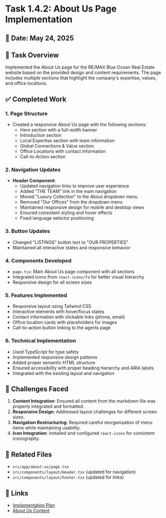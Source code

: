 # Task 1.4.2: About Us Page Implementation

## 📅 Date: May 24, 2025

## 🎯 Task Overview
Implemented the About Us page for the RE/MAX Blue Ocean Real Estate website based on the provided design and content requirements. The page includes multiple sections that highlight the company's expertise, values, and office locations.

## ✅ Completed Work

### 1. Page Structure
- Created a responsive About Us page with the following sections:
  - Hero section with a full-width banner
  - Introduction section
  - Local Expertise section with team information
  - Global Connections & Value section
  - Office Locations with contact information
  - Call-to-Action section

### 2. Navigation Updates
- **Header Component**:
  - Updated navigation links to improve user experience
  - Added "THE TEAM" link in the main navigation
  - Moved "Luxury Collection" to the About dropdown menu
  - Removed "Our Offices" from the dropdown menu
  - Maintained responsive design for mobile and desktop views
  - Ensured consistent styling and hover effects
  - Fixed language selector positioning

### 3. Button Updates
- Changed "LISTINGS" button text to "OUR PROPERTIES"
- Maintained all interactive states and responsive behavior

### 4. Components Developed
- `page.tsx`: Main About Us page component with all sections
- Integrated icons from `react-icons/fa` for better visual hierarchy
- Responsive design for all screen sizes

### 5. Features Implemented
- Responsive layout using Tailwind CSS
- Interactive elements with hover/focus states
- Contact information with clickable links (phone, email)
- Office location cards with placeholders for images
- Call-to-action button linking to the agents page

### 6. Technical Implementation
- Used TypeScript for type safety
- Implemented responsive design patterns
- Added proper semantic HTML structure
- Ensured accessibility with proper heading hierarchy and ARIA labels
- Integrated with the existing layout and navigation

## 🐛 Challenges Faced
1. **Content Integration**: Ensured all content from the markdown file was properly integrated and formatted.
2. **Responsive Design**: Addressed layout challenges for different screen sizes.
3. **Navigation Restructuring**: Required careful reorganization of menu items while maintaining usability.
4. **Icon Integration**: Installed and configured `react-icons` for consistent iconography.

## 📂 Related Files
- `src/app/about-us/page.tsx`
- `src/components/layout/Header.tsx` (updated for navigation)
- `src/components/layout/Footer.tsx` (updated for links)

## 🔗 Links
- [Implementation Plan](../implementation_plan.md)
- [About Us Content](../Content/aboutuspage.md)
